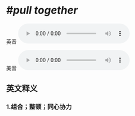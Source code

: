 # ***\#pull together*** 
英音
<audio src="./media/pull together1_AAC.aac" controls="controls"></audio>

美音
<audio src="./media/pull together2_AAC.aac" controls="controls"></audio>



  

英文释义
---
### 1.**组合；整顿；同心协力**  


